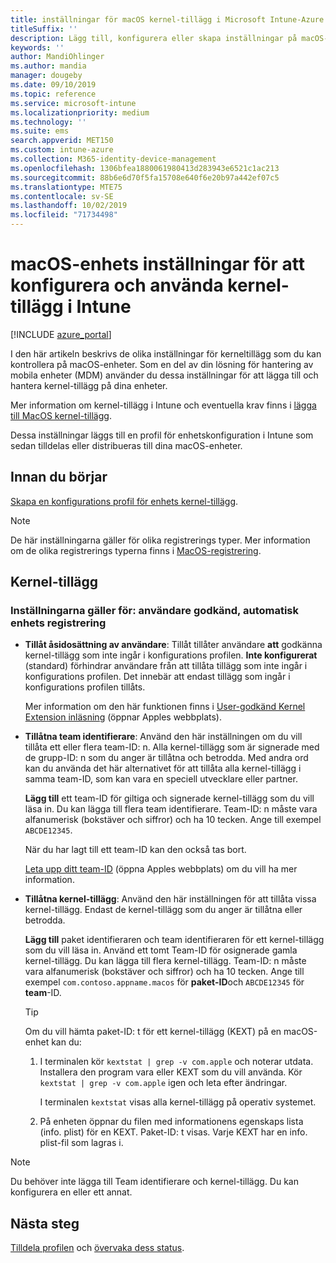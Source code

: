 ```yaml
---
title: inställningar för macOS kernel-tillägg i Microsoft Intune-Azure | Microsoft Docs
titleSuffix: ''
description: Lägg till, konfigurera eller skapa inställningar på macOS-enheter för att använda kernel-tillägg. Tillåt också att användare åsidosätter godkända tillägg, tillåter alla tillägg från ett team-ID eller tillåter vissa tillägg eller appar i Microsoft Intune.
keywords: ''
author: MandiOhlinger
ms.author: mandia
manager: dougeby
ms.date: 09/10/2019
ms.topic: reference
ms.service: microsoft-intune
ms.localizationpriority: medium
ms.technology: ''
ms.suite: ems
search.appverid: MET150
ms.custom: intune-azure
ms.collection: M365-identity-device-management
ms.openlocfilehash: 1306bfea1880061980413d283943e6521c1ac213
ms.sourcegitcommit: 88b6e6d70f5fa15708e640f6e20b97a442ef07c5
ms.translationtype: MTE75
ms.contentlocale: sv-SE
ms.lasthandoff: 10/02/2019
ms.locfileid: "71734498"
---
```

# <a name="macos-device-settings-to-configure-and-use-kernel-extensions-in-intune"></a>macOS-enhets inställningar för att konfigurera och använda kernel-tillägg i Intune

[!INCLUDE [azure_portal](../includes/azure_portal.md)]

I den här artikeln beskrivs de olika inställningar för kerneltillägg som du kan kontrollera på macOS-enheter. Som en del av din lösning för hantering av mobila enheter (MDM) använder du dessa inställningar för att lägga till och hantera kernel-tillägg på dina enheter.

Mer information om kernel-tillägg i Intune och eventuella krav finns i [lägga till MacOS kernel-tillägg](../kernel-extensions-overview-macos.md).

Dessa inställningar läggs till en profil för enhetskonfiguration i Intune som sedan tilldelas eller distribueras till dina macOS-enheter.

## <a name="before-you-begin"></a>Innan du börjar

[Skapa en konfigurations profil för enhets kernel-tillägg](../kernel-extensions-overview-macos.md).

> [!NOTE]
> De här inställningarna gäller för olika registrerings typer. Mer information om de olika registrerings typerna finns i [MacOS-registrering](../macos-enroll.md).

## <a name="kernel-extensions"></a>Kernel-tillägg

### <a name="settings-apply-to-user-approved-automated-device-enrollment"></a>Inställningarna gäller för: användare godkänd, automatisk enhets registrering

- **Tillåt åsidosättning av användare**: Tillåt tillåter användare **att** godkänna kernel-tillägg som inte ingår i konfigurations profilen. **Inte konfigurerat** (standard) förhindrar användare från att tillåta tillägg som inte ingår i konfigurations profilen. Det innebär att endast tillägg som ingår i konfigurations profilen tillåts.

  Mer information om den här funktionen finns i [User-godkänd Kernel Extension inläsning](https://developer.apple.com/library/archive/technotes/tn2459/_index.html) (öppnar Apples webbplats).

- **Tillåtna team identifierare**: Använd den här inställningen om du vill tillåta ett eller flera team-ID: n. Alla kernel-tillägg som är signerade med de grupp-ID: n som du anger är tillåtna och betrodda. Med andra ord kan du använda det här alternativet för att tillåta alla kernel-tillägg i samma team-ID, som kan vara en speciell utvecklare eller partner.

  **Lägg till** ett team-ID för giltiga och signerade kernel-tillägg som du vill läsa in. Du kan lägga till flera team identifierare. Team-ID: n måste vara alfanumerisk (bokstäver och siffror) och ha 10 tecken. Ange till exempel `ABCDE12345`.

  När du har lagt till ett team-ID kan den också tas bort.

  [Leta upp ditt team-ID](https://help.apple.com/developer-account/#/dev55c3c710c) (öppna Apples webbplats) om du vill ha mer information.

- **Tillåtna kernel-tillägg**: Använd den här inställningen för att tillåta vissa kernel-tillägg. Endast de kernel-tillägg som du anger är tillåtna eller betrodda. 

  **Lägg till** paket identifieraren och team identifieraren för ett kernel-tillägg som du vill läsa in. Använd ett tomt Team-ID för osignerade gamla kernel-tillägg. Du kan lägga till flera kernel-tillägg. Team-ID: n måste vara alfanumerisk (bokstäver och siffror) och ha 10 tecken. Ange till exempel `com.contoso.appname.macos` för **paket-ID**och `ABCDE12345` för **team**-ID.

  > [!TIP]
  > Om du vill hämta paket-ID: t för ett kernel-tillägg (KEXT) på en macOS-enhet kan du:
  >
  > 1. I terminalen kör `kextstat | grep -v com.apple` och noterar utdata. Installera den program vara eller KEXT som du vill använda. Kör `kextstat | grep -v com.apple` igen och leta efter ändringar.
  >
  >    I terminalen `kextstat` visas alla kernel-tillägg på operativ systemet. 
  >
  > 2. På enheten öppnar du filen med informationens egenskaps lista (info. plist) för en KEXT. Paket-ID: t visas. Varje KEXT har en info. plist-fil som lagras i. 

> [!NOTE]
> Du behöver inte lägga till Team identifierare och kernel-tillägg. Du kan konfigurera en eller ett annat.

## <a name="next-steps"></a>Nästa steg

[Tilldela profilen](../device-profile-assign.md) och [övervaka dess status](../device-profile-monitor.md).
